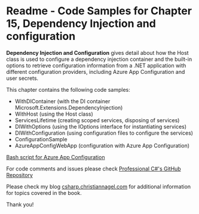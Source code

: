 # Readme - Code Samples for Chapter 15, Dependency Injection and configuration

**Dependency Injection and Configuration** gives detail about how the Host class is used to configure a dependency injection container and the built-in options to retrieve configuration information from a .NET application with different configuration providers, including Azure App Configuration and user secrets.

This chapter contains the following code samples:

* WithDIContainer (with the DI container Microsoft.Extensions.DependencyInjection)
* WithHost (using the Host class)
* ServicesLifetime (creating scoped services, disposing of services)
* DIWithOptions (using the IOptions interface for instantiating services)
* DIWithConfiguration (using configuration files to configure the services)
* ConfigurationSample
* AzureAppConfigWebApp (configuration with Azure App Configuration)

[Bash script for Azure App Configuration](prepareappconfig.sh)
 
For code comments and issues please check [Professional C#'s GitHub Repository](https://github.com/ProfessionalCSharp/ProfessionalCSharp2021)

Please check my blog [csharp.christiannagel.com](https://csharp.christiannagel.com "csharp.christiannagel.com") for additional information for topics covered in the book.

Thank you!